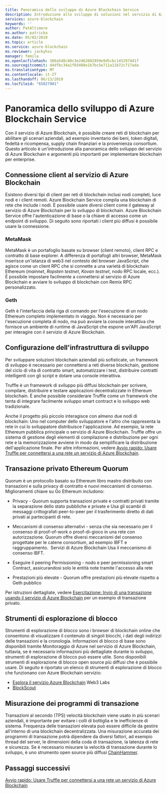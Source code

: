 ```yaml
---
title: Panoramica dello sviluppo di Azure Blockchain Service
description: Introduzione allo sviluppo di soluzioni nel servizio di Azure Blockchain.
services: azure-blockchain
keywords: ''
author: PatAltimore
ms.author: patricka
ms.date: 05/02/2019
ms.topic: article
ms.service: azure-blockchain
ms.reviewer: jackyhsu
manager: femila
ms.openlocfilehash: 388a5d8c80c3e2462602959e9d5cbc1452974d1f
ms.sourcegitcommit: d4dfbc34a1f03488e1b7bc5e711a11b72c717ada
ms.translationtype: MT
ms.contentlocale: it-IT
ms.lasthandoff: 06/13/2019
ms.locfileid: "65027901"
---
```

# <a name="azure-blockchain-service-development-overview"></a>Panoramica dello sviluppo di Azure Blockchain Service

Con il servizio di Azure Blockchain, è possibile creare reti di blockchain per abilitare gli scenari aziendali, ad esempio inventario dei beni, token digitali, fedeltà e ricompensa, supply chain finanziari e la provenienza consortium. Questo articolo è un'introduzione alla panoramica dello sviluppo del servizio di Azure Blockchain e argomenti più importanti per implementare blockchain per enterprise.

## <a name="client-connection-to-azure-blockchain-service"></a>Connessione client al servizio di Azure Blockchain

Esistono diversi tipi di client per reti di blockchain inclusi nodi completi, luce nodi e i client remoti. Azure Blockchain Service compila una blockchain di rete che include i nodi. È possibile usare diversi client come il gateway al servizio di Azure Blockchain per lo sviluppo di blockchain. Azure Blockchain Service offre l'autenticazione di base o la chiave di accesso come un endpoint di sviluppo. Di seguito sono riportati i client più diffusi è possibile usare la connessione.

### <a name="metamask"></a>MetaMask

MetaMask è un portafoglio basate su browser (client remoto), client RPC e contratto di base explorer. A differenza di portafogli altri browser, MetaMask inserisce un'istanza di web3 nel contesto del browser JavaScript, che agisce come un client RPC che si connette a una varietà di blockchain Ethereum (*mainnet*, *Ropsten testnet*, *Kovan testnet*, nodo RPC locale, ecc.). È possibile impostare facilmente a connettersi al servizio di Azure Blockchain e avviare lo sviluppo di blockchain con Remix RPC personalizzato.

### <a name="geth"></a>Geth

Geth è l'interfaccia della riga di comando per l'esecuzione di un nodo Ethereum completo implementato in viaggio. Non è necessario per l'esecuzione completa di nodo, ma può avviare la console interattiva che fornisce un ambiente di runtime di JavaScript che espone un'API JavaScript per interagire con il servizio di Azure Blockchain.

## <a name="development-framework-configuration"></a>Configurazione dell'infrastruttura di sviluppo

Per sviluppare soluzioni blockchain aziendali più sofisticate, un framework di sviluppo è necessario per connettersi a reti diverse blockchain, gestione del ciclo di vita di contratto smart, automatizzare i test, distribuire contratti intelligenti con gli script e dotare una console interattiva.

Truffle è un framework di sviluppo più diffusi blockchain per scrivere, compilare, distribuire e testare applicazioni decentralizzate in Ethereum blockchain. È anche possibile considerare Truffle come un framework che tenta di integrare facilmente sviluppo smart contract e lo sviluppo web tradizionale.

Anche il progetto più piccolo interagisce con almeno due nodi di blockchain: Uno nel computer dello sviluppatore e l'altro che rappresenta la rete in cui lo sviluppatore distribuisce l'applicazione. Ad esempio, la rete Ethereum pubblica principale o servizio di Azure Blockchain. Truffle offre un sistema di gestione degli elementi di compilazione e distribuzione per ogni rete e la memorizzazione avviene in modo da semplificare la distribuzione dell'applicazione finale. Per altre informazioni, vedere [Avvio rapido: Usare Truffle per connettersi a una rete un servizio di Azure Blockchain](connect-truffle.md).

## <a name="ethereum-quorum-private-transaction"></a>Transazione privato Ethereum Quorum

Quorum è un protocollo basato su Ethereum libro mastro distribuito con transazioni e sulla privacy di contratto e nuovi meccanismi di consenso. Miglioramenti chiave su Go Ethereum includono:

* Privacy - Quorum supporta transazioni private e contratti privati tramite la separazione dello stato pubbliche e private e Usa gli scambi di messaggi crittografati peer-to-peer per il trasferimento diretto di dati privati ai partecipanti di rete.
* Meccanismi di consenso alternativi - senza che sia necessario per il consenso di proof-of-work o proof-di-gioco in una rete con autorizzazione. Quorum offre diversi meccanismi del consenso progettate per le catene consortium, ad esempio IBFT e raggruppamento.  Servizi di Azure Blockchain Usa il meccanismo di consenso IBFT.

* Eseguire il peering Permissioning - nodo e peer permissioning smart Contract, assicurandosi solo le entità note tramite l'accesso alla rete
* Prestazioni più elevate - Quorum offre prestazioni più elevate rispetto a Geth pubblico

Per istruzioni dettagliate, vedere [Esercitazione: Invio di una transazione usando il servizio di Azure Blockchain](send-transaction.md) per un esempio di transazione privato.

## <a name="block-explorers"></a>Strumenti di esplorazione di blocco

Strumenti di esplorazione di blocco sono i browser di blockchain online che consentono di visualizzare il contenuto di singoli blocchi, i dati degli indirizzi delle transazioni e la cronologia. Informazioni di blocco di base sono disponibili tramite Monitoraggio di Azure nel servizio di Azure Blockchain, tuttavia, se è necessario informazioni più dettagliate durante lo sviluppo, strumenti di esplorazione di blocco può essere utile.  Sono disponibili strumenti di esplorazione di blocco open source più diffusi che è possibile usare. Di seguito è riportato un elenco di strumenti di esplorazione di blocco che funzionano con Azure Blockchain servizio:

* [Esplora il servizio Azure Blockchain](https://web3labs.com/azure-offer) Web3 Labs
* [BlockScout](https://github.com/Azure-Samples/blockchain/blob/master/ledger/template/ethereum-on-azure/technology-samples/blockscout/README.md)

## <a name="tps-measurement"></a>Misurazione dei programmi di transazione

Transazioni al secondo (TPS) velocità blockchain viene usato in più scenari aziendali, è importante per evitare i colli di bottiglia e le inefficienze di sistema. Frequenza delle transazioni elevata può essere difficile da gestire all'interno di una blockchain decentralizzata. Una misurazione accurata dei programmi di transazione potrà dipendere da diversi fattori, ad esempio thread del server, le dimensioni della coda di transazione, la latenza di rete e sicurezza. Se è necessario misurare la velocità di transazione durante lo sviluppo, è uno strumento open source più diffusi [ChainHammer](https://github.com/drandreaskrueger/chainhammer).

## <a name="next-steps"></a>Passaggi successivi

[Avvio rapido: Usare Truffle per connettersi a una rete un servizio di Azure Blockchain](connect-truffle.md)
